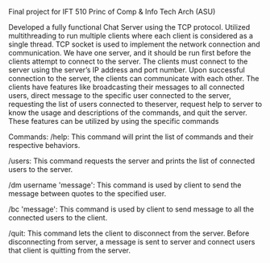 Final project for IFT 510 Princ of Comp & Info Tech Arch (ASU)

Developed a fully functional Chat Server using the TCP protocol. Utilized multithreading to run multiple clients where each client is considered as a single thread. TCP socket is used to implement the network connection and communication. We have one server, and it should be run first before the clients attempt to connect to the server. The clients must connect to the server using the server’s IP address and port number. Upon successful connection to the server, the clients can communicate with each other. The clients have features like broadcasting their messages to all connected users, direct message to the specific user connected to the server, requesting the list of users connected to theserver, request help to server to know the usage and descriptions of the commands, and quit the server. These features can be utilized by using the specific commands

Commands:
/help: This command will print the list of commands and their respective behaviors.

/users: This command requests the server and prints the list of connected users to the server.

/dm username 'message': This command is used by client to send the message between quotes to the specified user.

/bc 'message': This command is used by client to send message to all the connected users to the client.

/quit: This command lets the client to disconnect from the server. Before disconnecting from server, a message is sent to server and connect users that client is quitting from the server.
